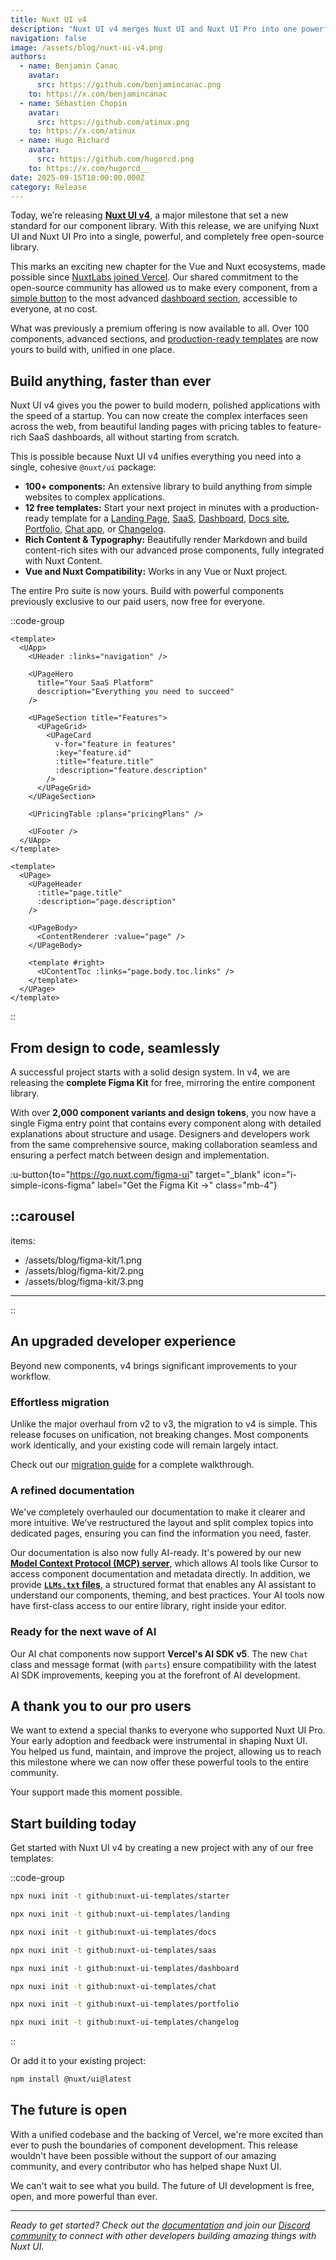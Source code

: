 ```yaml
---
title: Nuxt UI v4
description: "Nuxt UI v4 merges Nuxt UI and Nuxt UI Pro into one powerful, completely free library. With over 100 components, 7 templates, and a comprehensive Figma kit, all of this is available for free."
navigation: false
image: /assets/blog/nuxt-ui-v4.png
authors:
  - name: Benjamin Canac
    avatar:
      src: https://github.com/benjamincanac.png
    to: https://x.com/benjamincanac
  - name: Sébastien Chopin
    avatar:
      src: https://github.com/atinux.png
    to: https://x.com/atinux
  - name: Hugo Richard
    avatar:
      src: https://github.com/hugorcd.png
    to: https://x.com/hugorcd__
date: 2025-09-15T10:00:00.000Z
category: Release
---
```


Today, we’re releasing [**Nuxt UI v4**](https://ui.nuxt.com), a major milestone that set a new standard for our component library. With this release, we are unifying Nuxt UI and Nuxt UI Pro into a single, powerful, and completely free open-source library.

This marks an exciting new chapter for the Vue and Nuxt ecosystems, made possible since [NuxtLabs joined Vercel](https://nuxtlabs.com). Our shared commitment to the open-source community has allowed us to make every component, from a [simple button](https://ui4.nuxt.com/docs/components/button) to the most advanced [dashboard section](https://ui.nuxt.com/docs/components/dashboard-sidebar), accessible to everyone, at no cost.

What was previously a premium offering is now available to all. Over 100 components, advanced sections, and [production-ready templates](https://ui.nuxt.com/templates) are now yours to build with, unified in one place.

## Build anything, faster than ever

Nuxt UI v4 gives you the power to build modern, polished applications with the speed of a startup. You can now create the complex interfaces seen across the web, from beautiful landing pages with pricing tables to feature-rich SaaS dashboards, all without starting from scratch.

This is possible because Nuxt UI v4 unifies everything you need into a single, cohesive `@nuxt/ui` package:

- **100+ components:** An extensive library to build anything from simple websites to complex applications.
- **12 free templates:** Start your next project in minutes with a production-ready template for a [Landing Page](https://landing-template.nuxt.dev), [SaaS](https://saas-template.nuxt.dev), [Dashboard](https://dashboard-template.nuxt.dev), [Docs site](https://docs-template.nuxt.dev), [Portfolio](https://portfolio-template.nuxt.dev), [Chat app](https://chat-template.nuxt.dev), or [Changelog](https://changelog-template.nuxt.dev).
- **Rich Content & Typography:** Beautifully render Markdown and build content-rich sites with our advanced prose components, fully integrated with Nuxt Content.
- **Vue and Nuxt Compatibility:** Works in any Vue or Nuxt project.

The entire Pro suite is now yours. Build with powerful components previously exclusive to our paid users, now free for everyone.

::code-group

```vue [Landing Page]
<template>
  <UApp>
    <UHeader :links="navigation" />

    <UPageHero
      title="Your SaaS Platform"
      description="Everything you need to succeed"
    />

    <UPageSection title="Features">
      <UPageGrid>
        <UPageCard
          v-for="feature in features"
          :key="feature.id"
          :title="feature.title"
          :description="feature.description"
        />
      </UPageGrid>
    </UPageSection>

    <UPricingTable :plans="pricingPlans" />

    <UFooter />
  </UApp>
</template>
```

```vue [Documentation]
<template>
  <UPage>
    <UPageHeader
      :title="page.title"
      :description="page.description"
    />

    <UPageBody>
      <ContentRenderer :value="page" />
    </UPageBody>

    <template #right>
      <UContentToc :links="page.body.toc.links" />
    </template>
  </UPage>
</template>
```

::

## From design to code, seamlessly

A successful project starts with a solid design system. In v4, we are releasing the **complete Figma Kit** for free, mirroring the entire component library.

With over **2,000 component variants and design tokens**, you now have a single Figma entry point that contains every component along with detailed explanations about structure and usage. Designers and developers work from the same comprehensive source, making collaboration seamless and ensuring a perfect match between design and implementation.

:u-button{to="https://go.nuxt.com/figma-ui" target="_blank" icon="i-simple-icons-figma" label="Get the Figma Kit →" class="mb-4"}

::carousel
---
items:
  - /assets/blog/figma-kit/1.png
  - /assets/blog/figma-kit/2.png
  - /assets/blog/figma-kit/3.png
---
::

## An upgraded developer experience

Beyond new components, v4 brings significant improvements to your workflow.

### Effortless migration

Unlike the major overhaul from v2 to v3, the migration to v4 is simple. This release focuses on unification, not breaking changes. Most components work identically, and your existing code will remain largely intact.

Check out our [migration guide](https://ui.nuxt.com/getting-started/migration/v4) for a complete walkthrough.

### A refined documentation

We've completely overhauled our documentation to make it clearer and more intuitive. We’ve restructured the layout and split complex topics into dedicated pages, ensuring you can find the information you need, faster.

Our documentation is also now fully AI-ready. It's powered by our new **[Model Context Protocol (MCP) server](https://ui4.nuxt.com/docs/getting-started/ai/mcp)**, which allows AI tools like Cursor to access component documentation and metadata directly. In addition, we provide **[`LLMs.txt` files](https://ui4.nuxt.com/docs/getting-started/ai/llms-txt)**, a structured format that enables any AI assistant to understand our components, theming, and best practices. Your AI tools now have first-class access to our entire library, right inside your editor.

### Ready for the next wave of AI

Our AI chat components now support **Vercel's AI SDK v5**. The new `Chat` class and message format (with `parts`) ensure compatibility with the latest AI SDK improvements, keeping you at the forefront of AI development.

## A thank you to our pro users

We want to extend a special thanks to everyone who supported Nuxt UI Pro. Your early adoption and feedback were instrumental in shaping Nuxt UI. You helped us fund, maintain, and improve the project, allowing us to reach this milestone where we can now offer these powerful tools to the entire community.

Your support made this moment possible.

## Start building today

Get started with Nuxt UI v4 by creating a new project with any of our free templates:

::code-group

```bash [Starter]
npx nuxi init -t github:nuxt-ui-templates/starter
```

```bash [Landing]
npx nuxi init -t github:nuxt-ui-templates/landing
```

```bash [Docs]
npx nuxi init -t github:nuxt-ui-templates/docs
```

```bash [SaaS]
npx nuxi init -t github:nuxt-ui-templates/saas
```

```bash [Dashboard]
npx nuxi init -t github:nuxt-ui-templates/dashboard
```

```bash [Chat]
npx nuxi init -t github:nuxt-ui-templates/chat
```

```bash [Portfolio]
npx nuxi init -t github:nuxt-ui-templates/portfolio
```

```bash [Changelog]
npx nuxi init -t github:nuxt-ui-templates/changelog
```

::

Or add it to your existing project:

```bash
npm install @nuxt/ui@latest
```

## The future is open

With a unified codebase and the backing of Vercel, we're more excited than ever to push the boundaries of component development. This release wouldn't have been possible without the support of our amazing community, and every contributor who has helped shape Nuxt UI.

We can't wait to see what you build. The future of UI development is free, open, and more powerful than ever.

---

*Ready to get started? Check out the [documentation](https://ui.nuxt.com) and join our [Discord community](https://discord.nuxt.com) to connect with other developers building amazing things with Nuxt UI.*
